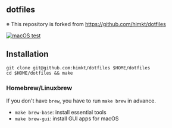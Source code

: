 ## dotfiles

※  This repository is forked from https://github.com/himkt/dotfiles

[![macOS test](https://github.com/himkt/dotfiles/actions/workflows/macos.yml/badge.svg)](https://github.com/himkt/dotfiles/actions/workflows/macos.yml)

## Installation

```
git clone git@github.com:himkt/dotfiles $HOME/dotfiles
cd $HOME/dotfiles && make
```

### Homebrew/Linuxbrew

If you don't have `brew`, you have to run `make brew` in advance.

- `make brew-base`: install essential tools
- `make brew-gui`: install GUI apps for macOS
